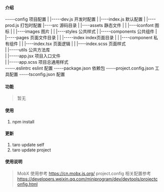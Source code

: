 
#### 介绍
-----config 项目配置
|    |-----dev.js  开发时配置
|    |----index.js 默认配置
|    |----prod.js  打包时配置
|----src 源码目录
|    |----assets 静态文件
|    |     |----iconfont 图标
|    |     |----images   图片
|    |     |----styles   公共样式
|    |-----components 公共组件
|    |-----pages 页面文件目录
|    |     |-----index index页面目录
|    |           |----component 私有组件
|    |           |----index.tsx 页面逻辑
|    |           |----index.scss 页面样式     
|    |-----utils 公共方法库      
|    |-----app.jsx 项目入口文件      
|    |-----app.scss 项目总通用样式      
-----.eslintrc eslint 配置
-----package.json 依赖包
-----project.config.json 工具配置
-----tsconfig.json 配置

#### 功能
> 暂无

#### 使用
1.  npm install

#### 更新
1. taro update self
2. taro update project

#### 使用说明
> MobX 使用参考   https://cn.mobx.js.org/
> project.config 相关配置参考  https://developers.weixin.qq.com/miniprogram/dev/devtools/projectconfig.html
